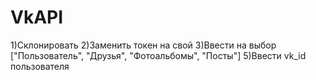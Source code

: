# VkAPI
1)Cклонировать
2)Заменить токен на свой
3)Ввести на выбор ["Пользователь", "Друзья", "Фотоальбомы", "Посты"]
5)Ввести vk_id пользователя